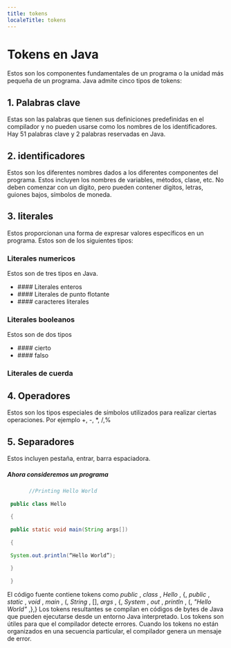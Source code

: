 ```yaml
---
title: tokens
localeTitle: tokens
---
```

# Tokens en Java

Estos son los componentes fundamentales de un programa o la unidad más pequeña de un programa. Java admite cinco tipos de tokens:

## 1\. Palabras clave

Estas son las palabras que tienen sus definiciones predefinidas en el compilador y no pueden usarse como los nombres de los identificadores. Hay 51 palabras clave y 2 palabras reservadas en Java.

## 2\. identificadores

Estos son los diferentes nombres dados a los diferentes componentes del programa. Estos incluyen los nombres de variables, métodos, clase, etc. No deben comenzar con un dígito, pero pueden contener dígitos, letras, guiones bajos, símbolos de moneda.

## 3\. literales

Estos proporcionan una forma de expresar valores específicos en un programa. Estos son de los siguientes tipos:

### Literales numericos

Estos son de tres tipos en Java.

*   \#### Literales enteros
*   \#### Literales de punto flotante
*   \#### caracteres literales

### Literales booleanos

Estos son de dos tipos

*   \#### cierto
*   \#### falso

### Literales de cuerda

## 4\. Operadores

Estos son los tipos especiales de símbolos utilizados para realizar ciertas operaciones. Por ejemplo +, -, \*, /,%

## 5\. Separadores

Estos incluyen pestaña, entrar, barra espaciadora.

##### Ahora consideremos un programa

```java
       //Printing Hello World 
 
 public class Hello 
 
 { 
 
 public static void main(String args[]) 
 
 { 
 
 System.out.println(“Hello World”); 
 
 } 
 
 } 
```

El código fuente contiene tokens como _public_ , _class_ , _Hello_ , {, _public_ , _static_ , _void_ , _main_ , (, _String_ , \[\], _args_ , {, _System_ , _out_ , _println_ , (, _"Hello World"_ ,},} Los tokens resultantes se compilan en códigos de bytes de Java que pueden ejecutarse desde un entorno Java interpretado. Los tokens son útiles para que el compilador detecte errores. Cuando los tokens no están organizados en una secuencia particular, el compilador genera un mensaje de error.
